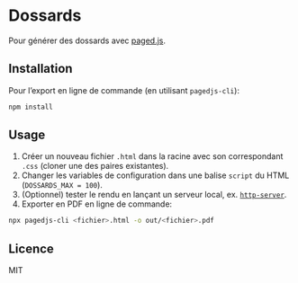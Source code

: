 # Dossards

Pour générer des dossards avec [paged.js](https://pagedjs.org).

## Installation

Pour l’export en ligne de commande (en utilisant `pagedjs-cli`):

```bash
npm install
```

## Usage

1. Créer un nouveau fichier `.html` dans la racine avec son correspondant `.css` (cloner une des paires existantes).
2. Changer les variables de configuration dans une balise `script` du HTML (`DOSSARDS_MAX = 100`).
3. (Optionnel) tester le rendu en lançant un serveur local, ex. [`http-server`](https://www.npmjs.com/package/http-server).
4. Exporter en PDF en ligne de commande:

```bash
npx pagedjs-cli <fichier>.html -o out/<fichier>.pdf
```

## Licence

MIT
